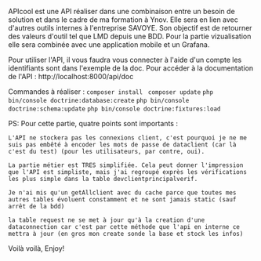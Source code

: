 APIcool est une API réaliser dans une combinaison entre un besoin de solution et dans le cadre de ma formation à Ynov.
Elle sera en lien avec d'autres outils internes à l'entreprise SAVOYE. Son objectif est de retourner des valeurs d'outil tel que LMD depuis une BDD.
Pour la partie vizualisation elle sera combinée avec une application mobile et un Grafana.

Pour utiliser l'API, il vous faudra vous connecter à l'aide d'un compte les identifiants sont dans l'exemple de la doc.
Pour accéder à la documentation de l'API : http://localhost:8000/api/doc

Commandes à réaliser : ```composer install ``` ```composer update``` ```php bin/console doctrine:database:create``` ```php bin/console doctrine:schema:update``` ```php bin/console doctrine:fixtures:load```

PS: Pour cette partie, quatre points sont importants :

    L'API ne stockera pas les connexions client, c'est pourquoi je ne me suis pas embêté à encoder les mots de passe de dataclient (car là c'est du test) (pour les utilisateurs, par contre, oui).

    La partie métier est TRES simplifiée. Cela peut donner l'impression que l'API est simpliste, mais j'ai regroupé exprès les vérifications les plus simple dans la table devclientprincipalverif.

    Je n'ai mis qu'un getAllclient avec du cache parce que toutes mes autres tables évoluent constamment et ne sont jamais static (sauf arrêt de la bdd)

    la table request ne se met à jour qu'à la creation d'une dataconnection car c'est par cette méthode que l'api en interne ce mettra à jour (en gros mon create sonde la base et stock les infos)

Voilà voilà, Enjoy!
